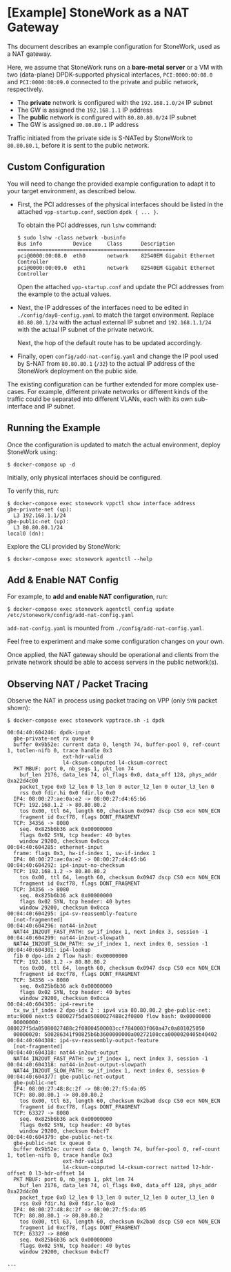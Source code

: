 [Example] StoneWork as a NAT Gateway
=================================

Ths document describes an example configuration for StoneWork, used as a NAT
gateway. 

Here, we assume that StoneWork runs on a **bare-metal server** or a VM with
two (data-plane) DPDK-supported physical interfaces, `PCI:0000:00:08.0` and
`PCI:0000:00:09.0` connected to the private and public network, respectively.

- The **private** network is configured with the `192.168.1.0/24` IP subnet
- The GW is assigned the `192.168.1.1` IP address
- The **public** network is configured with `80.80.80.0/24` IP subnet 
- The GW is assigned `80.80.80.1` IP address

Traffic initiated from the private side is S-NATed by StoneWork to `80.80.80.1`, before it is sent to the public network.


Custom Configuration
--------------------

You will need to change the provided example configuration to adapt it to your
target environment, as described below.

- First, the PCI addresses of the physical interfaces should be listed in the
  attached `vpp-startup.conf`, section `dpdk { ... }`.

  To obtain the PCI addresses, run `lshw` command:
  ```
  $ sudo lshw -class network -businfo
  Bus info          Device     Class      Description
  ===================================================
  pci@0000:00:08.0  eth0       network    82540EM Gigabit Ethernet Controller
  pci@0000:00:09.0  eth1       network    82540EM Gigabit Ethernet Controller
  ```
  Open the attached `vpp-startup.conf` and update the PCI addresses from the
example to the actual values.


- Next, the IP addresses of the interfaces need to be edited in
  `./config/day0-config.yaml` to match the target environment. Replace
  `80.80.80.1/24` with the actual external IP subnet and `192.168.1.1/24`
  with the actual IP subnet of the private network. 
  
  Next, the hop of the default route has to be updated accordingly.


- Finally, open `config/add-nat-config.yaml` and change the IP pool used by S-NAT
  from `80.80.80.1` (`/32`) to the actual IP address of the StoneWork
  deployment on the public side.

The existing configuration can be further extended for more complex use-cases.
For example, different private networks or different kinds of the traffic could
be separated into different VLANs, each with its own sub-interface and IP subnet.


Running the Example
-------------------

Once the configuration is updated to match the actual environment, deploy
StoneWork using:
```
$ docker-compose up -d
```

Initially, only physical interfaces should be configured.

To verify this, run:
```
$ docker-compose exec stonework vppctl show interface address
gbe-private-net (up):
  L3 192.168.1.1/24
gbe-public-net (up):
  L3 80.80.80.1/24
local0 (dn):
```

Explore the CLI provided by StoneWork:
```
$ docker-compose exec stonework agentctl --help
```

## Add & Enable NAT Config

For example, to **add and enable NAT configuration**, run:
```
$ docker-compose exec stonework agentctl config update /etc/stonework/config/add-nat-config.yaml
```
`add-nat-config.yaml` is mounted from `./config/add-nat-config.yaml`.

Feel free to experiment and make some configuration changes on your own. 

Once applied, the NAT gateway should be operational and clients from the private
network should be able to access servers in the public network(s).

## Observing NAT / Packet Tracing

Observe the NAT in process using packet tracing on VPP (only `SYN` packet shown):
```
$ docker-compose exec stonework vpptrace.sh -i dpdk

00:04:40:604246: dpdk-input
  gbe-private-net rx queue 0
  buffer 0x9b52e: current data 0, length 74, buffer-pool 0, ref-count 1, totlen-nifb 0, trace handle 0x3
                  ext-hdr-valid 
                  l4-cksum-computed l4-cksum-correct 
  PKT MBUF: port 0, nb_segs 1, pkt_len 74
    buf_len 2176, data_len 74, ol_flags 0x0, data_off 128, phys_addr 0xa22d4c00
    packet_type 0x0 l2_len 0 l3_len 0 outer_l2_len 0 outer_l3_len 0
    rss 0x0 fdir.hi 0x0 fdir.lo 0x0
  IP4: 08:00:27:ae:0a:e2 -> 08:00:27:d4:65:b6
  TCP: 192.168.1.2 -> 80.80.80.2
    tos 0x00, ttl 64, length 60, checksum 0x0947 dscp CS0 ecn NON_ECN
    fragment id 0xcf78, flags DONT_FRAGMENT
  TCP: 34356 -> 8080
    seq. 0x825b6b36 ack 0x00000000
    flags 0x02 SYN, tcp header: 40 bytes
    window 29200, checksum 0x0cca
00:04:40:604285: ethernet-input
  frame: flags 0x3, hw-if-index 1, sw-if-index 1
  IP4: 08:00:27:ae:0a:e2 -> 08:00:27:d4:65:b6
00:04:40:604292: ip4-input-no-checksum
  TCP: 192.168.1.2 -> 80.80.80.2
    tos 0x00, ttl 64, length 60, checksum 0x0947 dscp CS0 ecn NON_ECN
    fragment id 0xcf78, flags DONT_FRAGMENT
  TCP: 34356 -> 8080
    seq. 0x825b6b36 ack 0x00000000
    flags 0x02 SYN, tcp header: 40 bytes
    window 29200, checksum 0x0cca
00:04:40:604295: ip4-sv-reassembly-feature
  [not-fragmented]
00:04:40:604296: nat44-in2out
  NAT44_IN2OUT_FAST_PATH: sw_if_index 1, next index 3, session -1
00:04:40:604299: nat44-in2out-slowpath
  NAT44_IN2OUT_SLOW_PATH: sw_if_index 1, next index 0, session -1
00:04:40:604301: ip4-lookup
  fib 0 dpo-idx 2 flow hash: 0x00000000
  TCP: 192.168.1.2 -> 80.80.80.2
    tos 0x00, ttl 64, length 60, checksum 0x0947 dscp CS0 ecn NON_ECN
    fragment id 0xcf78, flags DONT_FRAGMENT
  TCP: 34356 -> 8080
    seq. 0x825b6b36 ack 0x00000000
    flags 0x02 SYN, tcp header: 40 bytes
    window 29200, checksum 0x0cca
00:04:40:604305: ip4-rewrite
  tx_sw_if_index 2 dpo-idx 2 : ipv4 via 80.80.80.2 gbe-public-net: mtu:9000 next:5 080027f5da05080027488c2f0800 flow hash: 0x00000000
  00000000: 080027f5da05080027488c2f08004500003ccf7840003f060a47c0a801025050
  00000020: 500286341f90825b6b3600000000a00272100cca0000020405b40402
00:04:40:604308: ip4-sv-reassembly-output-feature
  [not-fragmented]
00:04:40:604318: nat44-in2out-output
  NAT44_IN2OUT_FAST_PATH: sw_if_index 1, next index 3, session -1
00:04:40:604318: nat44-in2out-output-slowpath
  NAT44_IN2OUT_SLOW_PATH: sw_if_index 1, next index 0, session 0
00:04:40:604377: gbe-public-net-output
  gbe-public-net 
  IP4: 08:00:27:48:8c:2f -> 08:00:27:f5:da:05
  TCP: 80.80.80.1 -> 80.80.80.2
    tos 0x00, ttl 63, length 60, checksum 0x2ba0 dscp CS0 ecn NON_ECN
    fragment id 0xcf78, flags DONT_FRAGMENT
  TCP: 63327 -> 8080
    seq. 0x825b6b36 ack 0x00000000
    flags 0x02 SYN, tcp header: 40 bytes
    window 29200, checksum 0xbcf7
00:04:40:604379: gbe-public-net-tx
  gbe-public-net tx queue 0
  buffer 0x9b52e: current data 0, length 74, buffer-pool 0, ref-count 1, totlen-nifb 0, trace handle 0x3
                  ext-hdr-valid 
                  l4-cksum-computed l4-cksum-correct natted l2-hdr-offset 0 l3-hdr-offset 14 
  PKT MBUF: port 0, nb_segs 1, pkt_len 74
    buf_len 2176, data_len 74, ol_flags 0x0, data_off 128, phys_addr 0xa22d4c00
    packet_type 0x0 l2_len 0 l3_len 0 outer_l2_len 0 outer_l3_len 0
    rss 0x0 fdir.hi 0x0 fdir.lo 0x0
  IP4: 08:00:27:48:8c:2f -> 08:00:27:f5:da:05
  TCP: 80.80.80.1 -> 80.80.80.2
    tos 0x00, ttl 63, length 60, checksum 0x2ba0 dscp CS0 ecn NON_ECN
    fragment id 0xcf78, flags DONT_FRAGMENT
  TCP: 63327 -> 8080
    seq. 0x825b6b36 ack 0x00000000
    flags 0x02 SYN, tcp header: 40 bytes
    window 29200, checksum 0xbcf7

...
```
